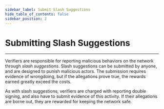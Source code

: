 ```yaml
---
sidebar_label: Submit Slash Suggestions
hide_table_of_contents: false
sidebar_position: 2
---
```


# Submitting Slash Suggestions
---

Verifiers are responsible for reporting malicious behaviors on the network through _slash suggestions_. Slash suggestions can be submitted by anyone, and are designed to punish malicious actors. The submission requires evidence of wrongdoing, but if the allegations prove true, the rewards earned greatly exceed the costs.

As with slash suggestions, verifiers are charged with reporting double signing, and also have to submit evidence of this activity. If their allegations are borne out, they are rewarded for keeping the network safe.